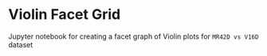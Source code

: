 # Violin Facet Grid

Jupyter notebook for creating a facet graph of Violin plots for `MR42D vs V16D` dataset